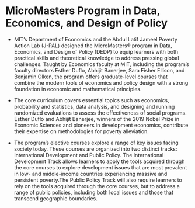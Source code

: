 # MicroMasters Program in Data, Economics, and Design of Policy

- MIT’s Department of Economics and the Abdul Latif Jameel Poverty Action Lab (J-PAL) designed the MicroMasters® program in Data, Economics, and Design of Policy (DEDP) to equip learners with both practical skills and theoretical knowledge to address pressing global challenges. Taught by Economics faculty at MIT, including the program’s faculty directors Esther Duflo, Abhijit Banerjee, Sara Fisher Ellison, and Benjamin Olken, the program offers graduate-level courses that combine the modern tools of economics and policy design with a strong foundation in economic and mathematical principles.

- The core curriculum covers essential topics such as economics, probability and statistics, data analysis, and designing and running randomized evaluations to assess the effectiveness of social programs. Esther Duflo and Abhijit Banerjee, winners of the 2019 Nobel Prize in Economic Sciences and pioneers in development economics, contribute their expertise on methodologies for poverty alleviation.

- The program’s elective courses explore a range of key issues facing society today. These courses are organized into two distinct tracks: International Development and Public Policy. The International Development Track allows learners to apply the tools acquired through the core courses to explore development issues that are most prevalent in low- and middle-income countries experiencing massive and persistent poverty.The Public Policy Track will also require learners to rely on the tools acquired through the core courses, but to address a range of public policies, including both local issues and those that transcend geographic boundaries.
